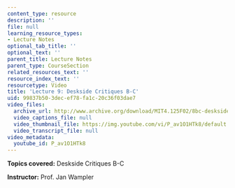 ```yaml
---
content_type: resource
description: ''
file: null
learning_resource_types:
- Lecture Notes
optional_tab_title: ''
optional_text: ''
parent_title: Lecture Notes
parent_type: CourseSection
related_resources_text: ''
resource_index_text: ''
resourcetype: Video
title: 'Lecture 9: Deskside Critiques B-C'
uid: 99837b50-3dec-ef78-fa1c-20c36f03dae7
video_files:
  archive_url: http://www.archive.org/download/MIT4.125F02/8bc-desksidecritiques-220k.mp4
  video_captions_file: null
  video_thumbnail_file: https://img.youtube.com/vi/P_av1O1HTk8/default.jpg
  video_transcript_file: null
video_metadata:
  youtube_id: P_av1O1HTk8
---
```


**Topics covered:** Deskside Critiques B-C

**Instructor:** Prof. Jan Wampler